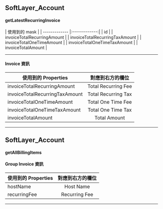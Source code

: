 ## SoftLayer_Account
#### getLatestRecurringInvoice

| 使用到的 mask | 
| ------------- |:-------------:|
| id | 
| invoiceTotalRecurringAmount |
| invoiceTotalRecurringTaxAmount |
| invoiceTotalOneTimeAmount |
| invoiceTotalOneTimeTaxAmount |
| invoiceTotalAmount |

***
#### Invoice 資訊

| 使用到的 Properties | 對應到右方的欄位 |
| ------------- |:-------------:|
| invoiceTotalRecurringAmount | Total Recurring Fee |
| invoiceTotalRecurringTaxAmount | Total Recurring Tax | 
| invoiceTotalOneTimeAmount | Total One Time Fee |
| invoiceTotalOneTimeTaxAmount | Total One Time Tax |
| invoiceTotalAmount | Total Amount |

***
## SoftLayer_Account
#### getAllBillingItems


#### Group Invoice 資訊

| 使用到的 Properties | 對應到右方的欄位 |
| ------------- |:-------------:|
| hostName | Host Name |
| recurringFee | Recurring Fee |

***